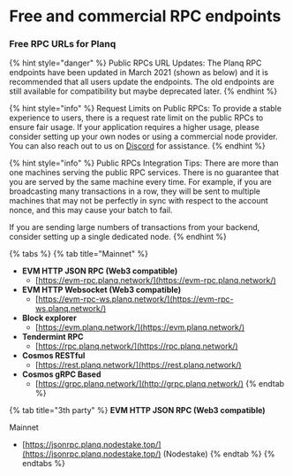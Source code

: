 # Free and commercial RPC endpoints

### Free RPC URLs for Planq

{% hint style="danger" %}
Public RPCs URL Updates: The Planq RPC endpoints have been updated in March 2021 (shown as below) and it is recommended that all users update the endpoints. The old endpoints are still available for compatibility but maybe deprecated later.
{% endhint %}

{% hint style="info" %}
Request Limits on Public RPCs: To provide a stable experience to users, there is a request rate limit on the public RPCs to ensure fair usage. If your application requires a higher usage, please consider setting up your own nodes or using a commercial node provider. You can also reach out to us on [Discord](https://discord.gg/planq-network) for assistance.
{% endhint %}

{% hint style="info" %}
Public RPCs Integration Tips: There are more than one machines serving the public RPC services. There is no guarantee that you are served by the same machine every time. For example, if you are broadcasting many transactions in a row, they will be sent to multiple machines that may not be perfectly in sync with respect to the account nonce, and this may cause your batch to fail.

If you are sending large numbers of transactions from your backend, consider setting up a single dedicated node.
{% endhint %}

{% tabs %}
{% tab title="Mainnet" %}
* **EVM HTTP JSON RPC (Web3 compatible)**
  * [https://evm-rpc.planq.network/](https://evm-rpc.planq.network/)
* **EVM HTTP Websocket (Web3 compatible)**
  * [https://evm-rpc-ws.planq.network/](https://evm-rpc-ws.planq.network/)
* **Block explorer**
  * [https://evm.planq.network/](https://evm.planq.network/)
* **Tendermint RPC**
  * [https://rpc.planq.network/](https://rpc.planq.network/)
* **Cosmos RESTful**
  * [https://rest.planq.network/](https://rest.planq.network/)
* **Cosmos gRPC Based**
  * [https://grpc.planq.network/](http://grpc.planq.network/)
{% endtab %}

{% tab title="3th party" %}
**EVM HTTP JSON RPC (Web3 compatible)**

Mainnet

* [https://jsonrpc.planq.nodestake.top/](https://jsonrpc.planq.nodestake.top/) (Nodestake)
{% endtab %}
{% endtabs %}
